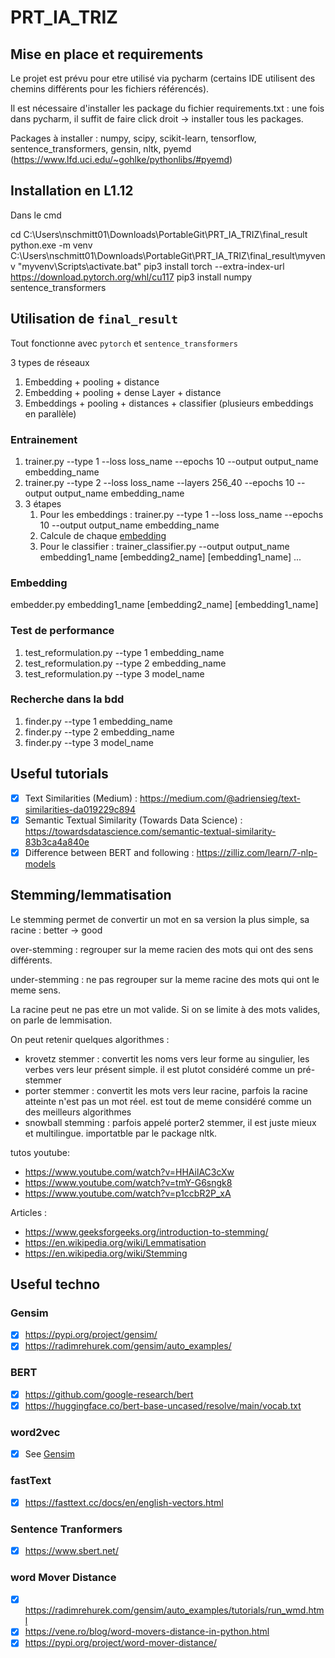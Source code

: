 # PRT_IA_TRIZ

## Mise en place et requirements
  
  Le projet est prévu pour etre utilisé via pycharm (certains IDE utilisent des chemins différents pour les fichiers référencés).
  
  Il est nécessaire d'installer les package du fichier requirements.txt : une fois dans pycharm, il suffit de faire click droit -> installer tous les packages.
  
  Packages à installer : numpy, scipy, scikit-learn, tensorflow, sentence_transformers, gensin, nltk, pyemd (https://www.lfd.uci.edu/~gohlke/pythonlibs/#pyemd)


## Installation en L1.12

Dans le cmd

cd C:\Users\nschmitt01\Downloads\PortableGit\PRT_IA_TRIZ\final_result
python.exe -m venv C:\Users\nschmitt01\Downloads\PortableGit\PRT_IA_TRIZ\final_result\myvenv
"myvenv\Scripts\activate.bat"
pip3 install torch --extra-index-url https://download.pytorch.org/whl/cu117
pip3 install numpy sentence_transformers

## Utilisation de `final_result`
Tout fonctionne avec `pytorch` et `sentence_transformers`

3 types de réseaux
 1. Embedding + pooling + distance
 2. Embedding + pooling + dense Layer + distance
 3. Embeddings + pooling + distances + classifier (plusieurs embeddings en parallèle)

### Entrainement
 1. trainer.py --type 1 --loss loss_name --epochs 10 --output output_name embedding_name
 2. trainer.py --type 2 --loss loss_name --layers 256_40 --epochs 10 --output output_name embedding_name
 3. 3 étapes
    1. Pour les embeddings : trainer.py --type 1 --loss loss_name --epochs 10 --output output_name embedding_name
    2. Calcule de chaque [embedding](#Embedding)
    3. Pour le classifier : trainer_classifier.py --output output_name embedding1_name [embedding2_name] [embedding1_name] ... 

### Embedding
embedder.py embedding1_name [embedding2_name] [embedding1_name]

### Test de performance
 1. test_reformulation.py --type 1  embedding_name
 2. test_reformulation.py --type 2 embedding_name
 3. test_reformulation.py --type 3 model_name

### Recherche dans la bdd
 1. finder.py --type 1 embedding_name
 2. finder.py --type 2 embedding_name
 3. finder.py --type 3 model_name

## Useful tutorials
- [x] Text Similarities (Medium) : https://medium.com/@adriensieg/text-similarities-da019229c894
- [x] Semantic Textual Similarity (Towards Data Science) : https://towardsdatascience.com/semantic-textual-similarity-83b3ca4a840e
- [x] Difference between BERT and following : https://zilliz.com/learn/7-nlp-models

## Stemming/lemmatisation

Le stemming permet de convertir un mot en sa version la plus simple, sa racine : better -> good

over-stemming : regrouper sur la meme racien des mots qui ont des sens différents.

under-stemming : ne pas regrouper sur la meme racine des mots qui ont le meme sens.

La racine peut ne pas etre un mot valide. Si on se limite à des mots valides, on parle de lemmisation.


On peut retenir quelques algorithmes :
- krovetz stemmer : convertit les noms vers leur forme au singulier, les verbes vers leur présent simple. il est plutot considéré comme un pré-stemmer
- porter stemmer : convertit les mots vers leur racine, parfois la racine atteinte n'est pas un mot réel. est tout de meme considéré comme un des meilleurs algorithmes
- snowball stemming : parfois appelé porter2 stemmer, il est juste mieux et multilingue. importatble par le package nltk.

tutos youtube:
- https://www.youtube.com/watch?v=HHAilAC3cXw
- https://www.youtube.com/watch?v=tmY-G6sngk8
- https://www.youtube.com/watch?v=p1ccbR2P_xA

Articles :
- https://www.geeksforgeeks.org/introduction-to-stemming/
- https://en.wikipedia.org/wiki/Lemmatisation
- https://en.wikipedia.org/wiki/Stemming
  
## Useful techno
### Gensim
- [x] https://pypi.org/project/gensim/
- [x] https://radimrehurek.com/gensim/auto_examples/

### BERT
- [x] https://github.com/google-research/bert
- [x] https://huggingface.co/bert-base-uncased/resolve/main/vocab.txt

### word2vec
- [x] See [Gensim](#gensim)

### fastText
- [x] https://fasttext.cc/docs/en/english-vectors.html

### Sentence Tranformers
- [x] https://www.sbert.net/

### word Mover Distance
- [x] https://radimrehurek.com/gensim/auto_examples/tutorials/run_wmd.html
- [x] https://vene.ro/blog/word-movers-distance-in-python.html
- [x] https://pypi.org/project/word-mover-distance/
